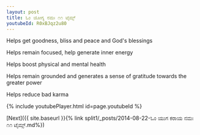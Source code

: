```yaml
---
layout: post
title: ಓಂ ಯೋಗ್ಯ ನಮಃ ೧೧ ಟೈಮ್ಸ್
youtubeId: R0xBJqz2u80
---
```

 
 
Helps get goodness, bliss and peace and God's blessings
 
Helps remain focused, help generate inner energy 
 
Helps boost physical and mental health 
 
Helps remain grounded and generates a sense of gratitude towards the greater power 
 
Helps reduce bad karma
 
 
 
 


{% include youtubePlayer.html id=page.youtubeId %}
 
[Next]({{ site.baseurl }}{% link  split1/_posts/2014-08-22-ಓಂ ಯುಗ ಕರಾಯ ನಮಃ ೧೧ ಟೈಮ್ಸ್.md%})
 
